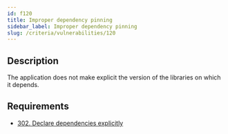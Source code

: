 ```yaml
---
id: f120
title: Improper dependency pinning
sidebar_label: Improper dependency pinning
slug: /criteria/vulnerabilities/120
---
```


## Description

The application does not make explicit
the version of the libraries
on which it depends.

## Requirements

- [302. Declare dependencies explicitly](/criteria/requirements/source/302)
